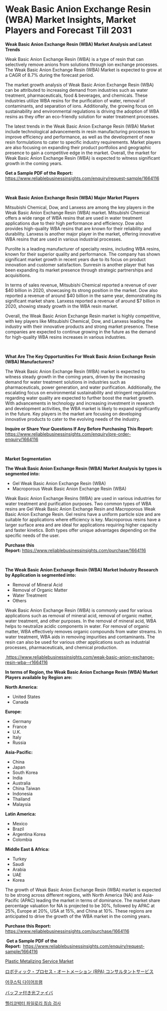 <p><h1>Weak Basic Anion Exchange Resin (WBA) Market Insights, Market Players and Forecast Till 2031</h1></p><p><strong>Weak Basic Anion Exchange Resin (WBA) Market Analysis and Latest Trends</strong></p>
<p><p>Weak Basic Anion Exchange Resin (WBA) is a type of resin that can selectively remove anions from solutions through ion exchange processes. The Weak Basic Anion Exchange Resin (WBA) Market is expected to grow at a CAGR of 8.7% during the forecast period. </p><p>The market growth analysis of Weak Basic Anion Exchange Resin (WBA) can be attributed to increasing demand from industries such as water treatment, pharmaceuticals, food & beverages, and chemicals. These industries utilize WBA resins for the purification of water, removal of contaminants, and separation of ions. Additionally, the growing focus on sustainability and environmental regulations is driving the adoption of WBA resins as they offer an eco-friendly solution for water treatment processes.</p><p>The latest trends in the Weak Basic Anion Exchange Resin (WBA) Market include technological advancements in resin manufacturing processes to improve efficiency and performance, as well as the development of new resin formulations to cater to specific industry requirements. Market players are also focusing on expanding their product portfolios and geographic presence to gain a competitive edge in the market. Overall, the market for Weak Basic Anion Exchange Resin (WBA) is expected to witness significant growth in the coming years.</p></p>
<p><strong>Get a Sample PDF of the Report:&nbsp;</strong> <a href="https://www.reliablebusinessinsights.com/enquiry/request-sample/1664116">https://www.reliablebusinessinsights.com/enquiry/request-sample/1664116</a></p>
<p>&nbsp;</p>
<p><strong>Weak Basic Anion Exchange Resin (WBA) Major Market Players</strong></p>
<p><p>Mitsubishi Chemical, Dow, and Lanxess are among the key players in the Weak Basic Anion Exchange Resin (WBA) market. Mitsubishi Chemical offers a wide range of WBA resins that are used in water treatment applications due to their high performance and efficiency. Dow also provides high-quality WBA resins that are known for their reliability and durability. Lanxess is another major player in the market, offering innovative WBA resins that are used in various industrial processes.</p><p>Purolite is a leading manufacturer of specialty resins, including WBA resins, known for their superior quality and performance. The company has shown significant market growth in recent years due to its focus on product innovation and customer satisfaction. Sunresin is another player that has been expanding its market presence through strategic partnerships and acquisitions.</p><p>In terms of sales revenue, Mitsubishi Chemical reported a revenue of over $40 billion in 2020, showcasing its strong position in the market. Dow also reported a revenue of around $40 billion in the same year, demonstrating its significant market share. Lanxess reported a revenue of around $7 billion in 2020, showing steady growth in the WBA resin market.</p><p>Overall, the Weak Basic Anion Exchange Resin market is highly competitive, with key players like Mitsubishi Chemical, Dow, and Lanxess leading the industry with their innovative products and strong market presence. These companies are expected to continue growing in the future as the demand for high-quality WBA resins increases in various industries.</p></p>
<p>&nbsp;</p>
<p><strong>What Are The Key Opportunities For Weak Basic Anion Exchange Resin (WBA) Manufacturers?</strong></p>
<p><p>The Weak Basic Anion Exchange Resin (WBA) market is expected to witness steady growth in the coming years, driven by the increasing demand for water treatment solutions in industries such as pharmaceuticals, power generation, and water purification. Additionally, the escalating focus on environmental sustainability and stringent regulations regarding water quality are expected to further boost the market growth. With advancements in technology and increasing investment in research and development activities, the WBA market is likely to expand significantly in the future. Key players in the market are focusing on developing innovative products to cater to the evolving needs of the industry.</p></p>
<p><strong>Inquire or Share Your Questions If Any Before Purchasing This Report:</strong> <a href="https://www.reliablebusinessinsights.com/enquiry/pre-order-enquiry/1664116">https://www.reliablebusinessinsights.com/enquiry/pre-order-enquiry/1664116</a></p>
<p>&nbsp;</p>
<p><strong>Market Segmentation</strong></p>
<p><strong>The Weak Basic Anion Exchange Resin (WBA) Market Analysis by types is segmented into:</strong></p>
<p><ul><li>Gel Weak Basic Anion Exchange Resin (WBA)</li><li>Macroporous Weak Basic Anion Exchange Resin (WBA)</li></ul></p>
<p><p>Weak Basic Anion Exchange Resins (WBA) are used in various industries for water treatment and purification purposes. Two common types of WBA resins are Gel Weak Basic Anion Exchange Resin and Macroporous Weak Basic Anion Exchange Resin. Gel resins have a uniform particle size and are suitable for applications where efficiency is key. Macroporous resins have a larger surface area and are ideal for applications requiring higher capacity and faster kinetics. Both types offer unique advantages depending on the specific needs of the user.</p></p>
<p><strong>Purchase this Report:&nbsp;</strong><a href="https://www.reliablebusinessinsights.com/purchase/1664116">https://www.reliablebusinessinsights.com/purchase/1664116</a></p>
<p>&nbsp;</p>
<p><strong>The Weak Basic Anion Exchange Resin (WBA) Market Industry Research by Application is segmented into:</strong></p>
<p><ul><li>Removal of Mineral Acid</li><li>Removal of Organic Matter</li><li>Water Treatment</li><li>Others</li></ul></p>
<p><p>Weak Basic Anion Exchange Resin (WBA) is commonly used for various applications such as removal of mineral acid, removal of organic matter, water treatment, and other purposes. In the removal of mineral acid, WBA helps to neutralize acidic components in water. For removal of organic matter, WBA effectively removes organic compounds from water streams. In water treatment, WBA aids in removing impurities and contaminants. The resin can also be used for various other applications such as industrial processes, pharmaceuticals, and chemical production.</p></p>
<p><a href="https://www.reliablebusinessinsights.com/weak-basic-anion-exchange-resin-wba--r1664116">&nbsp;https://www.reliablebusinessinsights.com/weak-basic-anion-exchange-resin-wba--r1664116</a></p>
<p><strong>In terms of Region, the Weak Basic Anion Exchange Resin (WBA) Market Players available by Region are:</strong></p>
<p>
    <p> <strong> North America: </strong>
        <ul>
            <li>United States</li>
            <li>Canada</li>
        </ul>
        </p> 
    <p> <strong> Europe: </strong>
        <ul>
            <li>Germany</li>
            <li>France</li>
            <li>U.K.</li>
            <li>Italy</li>
            <li>Russia</li>
        </ul>
        </p> 
    <p> <strong> Asia-Pacific: </strong>
        <ul>
            <li>China</li>
            <li>Japan</li>
            <li>South Korea</li>
            <li>India</li>
            <li>Australia</li>
            <li>China Taiwan</li>
            <li>Indonesia</li>
            <li>Thailand</li>
            <li>Malaysia</li>
        </ul>
        </p> 
    <p> <strong> Latin America: </strong>
        <ul>
            <li>Mexico</li>
            <li>Brazil</li>
            <li>Argentina Korea</li>
            <li>Colombia</li>
        </ul>
        </p> 
    <p> <strong> Middle East & Africa: </strong>
        <ul>
            <li>Turkey</li>
            <li>Saudi</li>
            <li>Arabia</li>
            <li>UAE</li>
            <li>Korea</li>
        </ul>
    </p>
    </p>
<p><p>The growth of Weak Basic Anion Exchange Resin (WBA) market is expected to be strong across different regions, with North America (NA) and Asia-Pacific (APAC) leading the market in terms of dominance. The market share percentage valuation for NA is projected to be 30%, followed by APAC at 25%, Europe at 20%, USA at 15%, and China at 10%. These regions are anticipated to drive the growth of the WBA market in the coming years.</p></p>
<p><strong>Purchase this Report: </strong><a href="https://www.reliablebusinessinsights.com/purchase/1664116">https://www.reliablebusinessinsights.com/purchase/1664116</a></p>
<p>&nbsp;<strong>Get a Sample PDF of the Report:&nbsp;&nbsp;</strong><a href="https://www.reliablebusinessinsights.com/enquiry/request-sample/1664116">https://www.reliablebusinessinsights.com/enquiry/request-sample/1664116</a></p>
<p><strong></strong></p>
<p><p><a href="https://github.com/RyleeBauch2023/Market-Research-Report-List-1/blob/main/plastic-metalizing-service-market.md">Plastic Metalizing Service Market</a></p><p><a href="https://medium.com/@josephee58/%E3%83%AD%E3%83%9C%E3%83%83%E3%83%88%E3%83%97%E3%83%AD%E3%82%BB%E3%82%B9%E8%87%AA%E5%8B%95%E5%8C%96-rpa-%E3%82%B3%E3%83%B3%E3%82%B5%E3%83%AB%E3%83%86%E3%82%A3%E3%83%B3%E3%82%B0%E3%82%B5%E3%83%BC%E3%83%93%E3%82%B9%E5%B8%82%E5%A0%B4%E5%B1%95%E6%9C%9B-%E6%A5%AD%E7%95%8C%E6%A6%82%E8%A6%81%E3%81%8A%E3%82%88%E3%81%B3%E4%BA%88%E6%B8%AC-2024%E5%B9%B4%E3%81%8B%E3%82%892031%E5%B9%B4-d300f3519cd8">ロボティック・プロセス・オートメーション (RPA) コンサルタントサービス</a></p><p><a href="https://github.com/bvubpqd5241630/Market-Research-Report-List-2/blob/main/839833688247.md">어쿠스틱 다이어프램</a></p><p><a href="https://medium.com/@billyhopkins526/%E3%83%90%E3%83%83%E3%83%95%E3%82%A1%E3%83%AA%E3%83%B3%E3%82%B0%E3%81%95%E3%82%8C%E3%81%9F%E3%83%95%E3%82%A1%E3%82%A4%E3%83%90%E3%83%BC%E3%82%AA%E3%83%97%E3%83%86%E3%82%A3%E3%82%AF%E3%82%B9%E5%B8%82%E5%A0%B4%E3%81%AE%E3%82%A4%E3%83%B3%E3%82%B5%E3%82%A4%E3%83%88-%E5%B8%82%E5%A0%B4%E5%8B%95%E5%90%91-%E6%88%90%E9%95%B7-2024%E5%B9%B4%E3%81%8B%E3%82%892031%E5%B9%B4%E3%81%BE%E3%81%A7%E3%81%AE%E4%BA%88%E6%B8%AC-7aa9b65a8790">バッファ付き光ファイバ</a></p><p><a href="https://github.com/khytkeqagplkzqvh/Market-Research-Report-List-2/blob/main/532499388248.md">헬리코박터 파일로리 침습 검사</a></p></p>